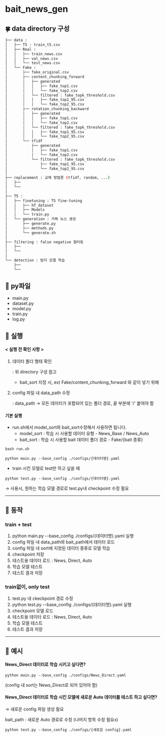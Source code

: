 # bait_news_gen

## 🍀 data directory 구성
```bash
├── data : 
│   ├── T5 : train_t5.csv
│   ├── Real :
│   │   ├── train_news.csv
│   │   ├── val_news.csv
│   │   └── test_news.csv
│   └── Fake :
│       ├── fake_original.csv 
│       ├── content_chunking_forward
│       │   ├── generated
│       │   │   ├── fake_top1.csv
│       │   │   └── fake_top2.csv
│       │   └── filtered : fake_topk_threshold.csv
│       │   │   ├── fake_top1_95.csv
│       │   │   └── fake_top2_95.csv
│       ├── rotation_chunking_backward
│       │   ├── generated
│       │   │   ├── fake_top1.csv
│       │   │   └── fake_top2.csv
│       │   └── filtered : fake_topk_threshold.csv
│       │   │   ├── fake_top1_95.csv
│       │   │   └── fake_top2_95.csv
│       └── tfidf
│           ├── generated
│           │   ├── fake_top1.csv
│           │   └── fake_top2.csv
│           └── filtered : fake_topk_threshold.csv
│               ├── fake_top1_95.csv
│               └── fake_top2_95.csv
│
├── replacement : 교체 방법론 (tfidf, random, ...)
│   ├── 
│   └──
│ 
├── T5 :
│   ├── finetuning : T5 fine-tuning
│   │   ├── hf_dataset  
│   │   ├── Models  
│   │   └── train.py
│   └── generation : 가짜 뉴스 생성
│       ├── generate.py  
│       ├── methods.py  
│       └── generate.sh
│
├── filtering : false negative 필터링
│   ├── 
│   └──
│
└── detection : 탐지 모델 학습
    ├── 
    └──
```

## 💚 py파일
- main.py
- dataset.py
- model.py
- train.py
- log.py


## 🔫 실행

#### < 실행 전 확인 사항 >
1.  데이터 폴더 형태 확인

    : 위 directory 구성 참고
    - bait_sort 지정 시, ex) Fake/content_chunking_forward 와 같이 넣기 위해

2. config 파일 내 data_path 수정
    
    : data_path → 모든 데이터가 포함되어 있는 폴더 경로, 끝 부분에 '/' 붙여야 함




#### 기본 실행
- run.sh에서 model_sort와 bait_sort수정해서 사용하면 됩니다.
    - model_sort : 학습 시 사용할 데이터 유형 - News_Base / News_Auto 
    - bait_sort : 학습 시 사용할 bait 데이터 폴더 경로 - Fake/{bait 종류}
```
bash run.sh
```

```
python main.py --base_config ./configs/{데이터명}.yaml
```

- train 시킨 모델로 test만 하고 싶을 때

```
python test.py --base_config ./configs/{데이터명}.yaml
```
 → 사용시, 원하는 학습 모델 경로로 test.py내 checkpoint 수정 필요

---------------

## 🍈 동작
### train + test
1. python main.py --base_config ./configs/{데이터명}.yaml 실행
2. config 파일 내 data_path와 bait_path에서 데이터 로드
3. config 파일 내 sort에 지정된 데이터 종류로 모델 학습
4. checkpoint 저장
5. 테스트용 데이터 로드 : News, Direct, Auto
6. 학습 모델 테스트
7. 테스트 결과 저장


### train없이, only test
1. test.py 내 ckeckpoint 경로 수정
2. python test.py --base_config ./configs/{데이터명}.yaml 실행
3. checkpoint 모델 로드
4. 테스트용 데이터 로드 : News, Direct, Auto 
5. 학습 모델 테스트
6. 테스트 결과 저장


---------------
## 🍏 예시

#### News_Direct 데이터로 학습 시키고 싶다면?
```
python main.py --base_config ./configs/News_Direct.yaml
```
(config 내 sort는 News_Direct로 되어 있어야 함)


#### News_Direct 데이터로 학습 시킨 모델에 새로운 Auto 데이터를 테스트 하고 싶다면?
→ 새로운 config 파일 생성 필요

bait_path : 새로운 Auto 경로로 수정 (나머지 항목 수정 필요x)
```
python test.py --base_config ./configs/{새로운 config}.yaml
```
